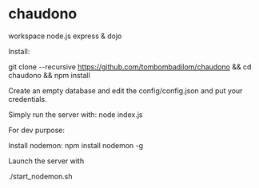 chaudono
========

workspace node.js express &amp; dojo

 Install:

 git clone --recursive https://github.com/tombombadilom/chaudono && cd chaudono && npm install

Create an empty database and edit the config/config.json and put your credentials.

 Simply run the server with:
 node index.js

 For dev purpose:

 Install nodemon:
 npm install nodemon -g

Launch the server with

 ./start_nodemon.sh
